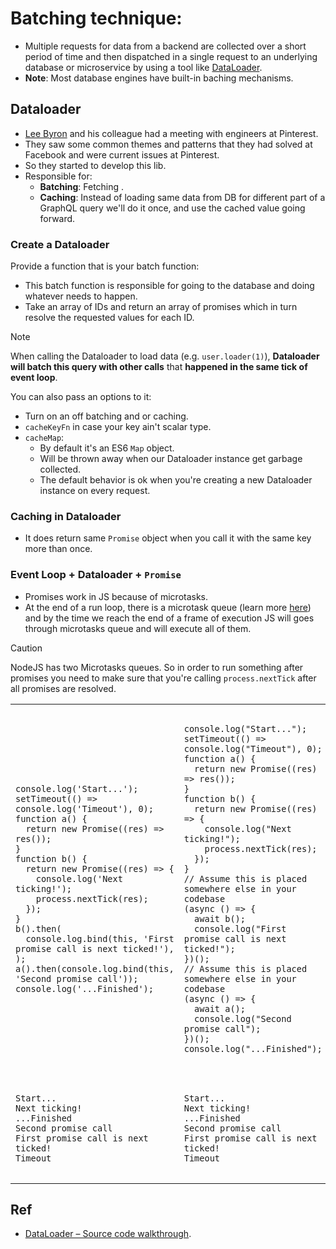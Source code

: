 # Batching technique:

- Multiple requests for data from a backend are collected over a short period of time and then dispatched in a single request to an underlying database or microservice by using a tool like [DataLoader](https://github.com/graphql/dataloader).
- **Note**: Most database engines have built-in baching mechanisms.

## Dataloader

- [Lee Byron](https://www.linkedin.com/in/lee-byron/) and his colleague had a meeting with engineers at Pinterest.
- They saw some common themes and patterns that they had solved at Facebook and were current issues at Pinterest.
- So they started to develop this lib.
- Responsible for:
  - **Batching**: Fetching .
  - **Caching**: Instead of loading same data from DB for different part of a GraphQL query we'll do it once, and use the cached value going forward.

### Create a Dataloader

Provide a function that is your batch function:

- This batch function is responsible for going to the database and doing whatever needs to happen.
- Take an array of IDs and return an array of promises which in turn resolve the requested values for each ID.

> [!NOTE]
>
> When calling the Dataloader to load data (e.g. `user.loader(1)`), **Dataloader will batch this query with other calls** that **happened in the same tick of event loop**.

You can also pass an options to it:

- Turn on an off batching and or caching.
- `cacheKeyFn` in case your key ain't scalar type.
- `cacheMap`:
  - By default it's an ES6 `Map` object.
  - Will be thrown away when our Dataloader instance get garbage collected.
  - The default behavior is ok when you're creating a new Dataloader instance on every request.

### Caching in Dataloader

- It does return same `Promise` object when you call it with the same key more than once.

### Event Loop + Dataloader + `Promise`

- Promises work in JS because of microtasks.
- At the end of a run loop, there is a microtask queue (learn more [here](https://github.com/kasir-barati/awesome-js-ts/tree/main/apps/hodgepodge-container/src/event-loop#microtask)) and by the time we reach the end of a frame of execution JS will goes through microtasks queue and will execute all of them.

> [!CAUTION]
>
> NodeJS has two Microtasks queues. So in order to run something after promises you need to make sure that you're calling `process.nextTick` after all promises are resolved.
>
> <table>
>   <tr>
>     <td>
> <pre lang="javascript">
> <code>
> console.log('Start...');
> setTimeout(() => console.log('Timeout'), 0);
> function a() {
>   return new Promise((res) => res());
> }
> function b() {
>   return new Promise((res) => {
>     console.log('Next ticking!');
>     process.nextTick(res);
>   });
> }
> b().then(
>   console.log.bind(this, 'First promise call is next ticked!'),
> );
> a().then(console.log.bind(this, 'Second promise call'));
> console.log('...Finished');
> </code>
> </pre>
>     </td>
>     <td>
> <pre lang="javascript">
> <code>
> console.log("Start...");
> setTimeout(() => console.log("Timeout"), 0);
> function a() {
>   return new Promise((res) => res());
> }
> function b() {
>   return new Promise((res) => {
>     console.log("Next ticking!");
>     process.nextTick(res);
>   });
> }
> // Assume this is placed somewhere else in your codebase
> (async () => {
>   await b();
>   console.log("First promise call is next ticked!");
> })();
> // Assume this is placed somewhere else in your codebase
> (async () => {
>   await a();
>   console.log("Second promise call");
> })();
> console.log("...Finished");
> </code>
> </pre>
>     </td>
>   </tr>
>   <tr>
>     <td>
> <pre lang="shell">
> <code>
> Start...
> Next ticking!
> ...Finished
> Second promise call
> First promise call is next ticked!
> Timeout
> </code>
> </pre>
>     </td>
>     <td>
> <pre lang="shell">
> <code>
> Start...
> Next ticking!
> ...Finished
> Second promise call
> First promise call is next ticked!
> Timeout
> </code>
> </pre>
>     </td>
>   </tr>
> </table>

## Ref

- [DataLoader – Source code walkthrough](https://youtu.be/OQTnXNCDywA?si=G7Gezs13lp--vzJv).
